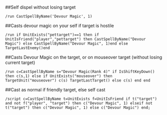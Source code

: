 ##Self dispel without losing target
```
/run CastSpellByName('Devour Magic', 1)
```
 

##Casts devour magic on your self if target is hostile
```
/run if UnitExists("pettarget")==1 then if UnitIsFriend("player","pettarget") then CastSpellByName("Devour Magic") else CastSpellByName("Devour Magic", 1)end else TargetLastEnemy()end 
```
 

##Casts Devour Magic on the target, or on mouseover target (without losing current target)
```
/run c=CastSpellByName s="Devour Magic(Rank 4)" if IsShiftKeyDown() then c(s,1) else if UnitExists("mouseover") then TargetUnit("mouseover") c(s) TargetLastTarget() else c(s) end end
```
 

##Cast as normal if friendly target, else self cast
```
/script c=CastSpellByName t=UnitExists f=UnitIsFriend if t("target") and not f("player", "target") then c("Devour Magic", 1) elseif not t("target") then c("Devour Magic", 1) else c("Devour Magic") end;
```